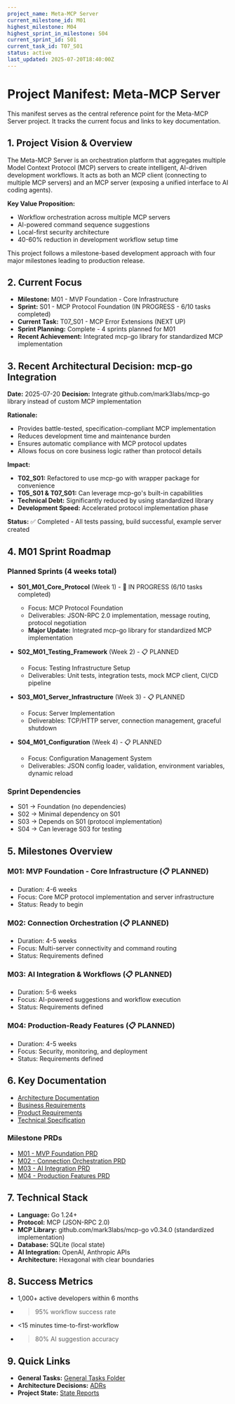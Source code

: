 ```yaml
---
project_name: Meta-MCP Server
current_milestone_id: M01
highest_milestone: M04
highest_sprint_in_milestone: S04
current_sprint_id: S01
current_task_id: T07_S01
status: active
last_updated: 2025-07-20T18:40:00Z
---
```


# Project Manifest: Meta-MCP Server

This manifest serves as the central reference point for the Meta-MCP Server project. It tracks the current focus and links to key documentation.

## 1. Project Vision & Overview

The Meta-MCP Server is an orchestration platform that aggregates multiple Model Context Protocol (MCP) servers to create intelligent, AI-driven development workflows. It acts as both an MCP client (connecting to multiple MCP servers) and an MCP server (exposing a unified interface to AI coding agents).

**Key Value Proposition:**
- Workflow orchestration across multiple MCP servers
- AI-powered command sequence suggestions
- Local-first security architecture
- 40-60% reduction in development workflow setup time

This project follows a milestone-based development approach with four major milestones leading to production release.

## 2. Current Focus

- **Milestone:** M01 - MVP Foundation - Core Infrastructure
- **Sprint:** S01 - MCP Protocol Foundation (IN PROGRESS - 6/10 tasks completed)
- **Current Task:** T07_S01 - MCP Error Extensions (NEXT UP)
- **Sprint Planning:** Complete - 4 sprints planned for M01
- **Recent Achievement:** Integrated mcp-go library for standardized MCP implementation

## 3. Recent Architectural Decision: mcp-go Integration

**Date:** 2025-07-20
**Decision:** Integrate github.com/mark3labs/mcp-go library instead of custom MCP implementation

**Rationale:**
- Provides battle-tested, specification-compliant MCP implementation
- Reduces development time and maintenance burden
- Ensures automatic compliance with MCP protocol updates
- Allows focus on core business logic rather than protocol details

**Impact:**
- **T02_S01:** Refactored to use mcp-go with wrapper package for convenience
- **T05_S01 & T07_S01:** Can leverage mcp-go's built-in capabilities
- **Technical Debt:** Significantly reduced by using standardized library
- **Development Speed:** Accelerated protocol implementation phase

**Status:** ✅ Completed - All tests passing, build successful, example server created

## 4. M01 Sprint Roadmap

### Planned Sprints (4 weeks total)

- **S01_M01_Core_Protocol** (Week 1) - 🚧 IN PROGRESS (6/10 tasks completed)
  - Focus: MCP Protocol Foundation
  - Deliverables: JSON-RPC 2.0 implementation, message routing, protocol negotiation
  - **Major Update:** Integrated mcp-go library for standardized MCP implementation
  
- **S02_M01_Testing_Framework** (Week 2) - 📋 PLANNED
  - Focus: Testing Infrastructure Setup
  - Deliverables: Unit tests, integration tests, mock MCP client, CI/CD pipeline
  
- **S03_M01_Server_Infrastructure** (Week 3) - 📋 PLANNED
  - Focus: Server Implementation
  - Deliverables: TCP/HTTP server, connection management, graceful shutdown
  
- **S04_M01_Configuration** (Week 4) - 📋 PLANNED
  - Focus: Configuration Management System
  - Deliverables: JSON config loader, validation, environment variables, dynamic reload

### Sprint Dependencies
- S01 → Foundation (no dependencies)
- S02 → Minimal dependency on S01
- S03 → Depends on S01 (protocol implementation)
- S04 → Can leverage S03 for testing

## 5. Milestones Overview

### M01: MVP Foundation - Core Infrastructure (📋 PLANNED)
- Duration: 4-6 weeks
- Focus: Core MCP protocol implementation and server infrastructure
- Status: Ready to begin

### M02: Connection Orchestration (📋 PLANNED)
- Duration: 4-5 weeks
- Focus: Multi-server connectivity and command routing
- Status: Requirements defined

### M03: AI Integration & Workflows (📋 PLANNED)
- Duration: 5-6 weeks
- Focus: AI-powered suggestions and workflow execution
- Status: Requirements defined

### M04: Production-Ready Features (📋 PLANNED)
- Duration: 4-5 weeks
- Focus: Security, monitoring, and deployment
- Status: Requirements defined

## 6. Key Documentation

- [Architecture Documentation](./01_PROJECT_DOCS/ARCHITECTURE.md)
- [Business Requirements](../Business_Requirements_Document.md)
- [Product Requirements](../Product_Requirements_Document.md)
- [Technical Specification](../specification_meta_mcp.md)

### Milestone PRDs
- [M01 - MVP Foundation PRD](./02_REQUIREMENTS/M01_MVP_FOUNDATION_CORE_INFRASTRUCTURE/M01_PRD.md)
- [M02 - Connection Orchestration PRD](./02_REQUIREMENTS/M02_CONNECTION_ORCHESTRATION/M02_PRD.md)
- [M03 - AI Integration PRD](./02_REQUIREMENTS/M03_AI_INTEGRATION_WORKFLOWS/M03_PRD.md)
- [M04 - Production Features PRD](./02_REQUIREMENTS/M04_PRODUCTION_READY_FEATURES/M04_PRD.md)

## 7. Technical Stack

- **Language:** Go 1.24+
- **Protocol:** MCP (JSON-RPC 2.0)
- **MCP Library:** github.com/mark3labs/mcp-go v0.34.0 (standardized implementation)
- **Database:** SQLite (local state)
- **AI Integration:** OpenAI, Anthropic APIs
- **Architecture:** Hexagonal with clear boundaries

## 8. Success Metrics

- 1,000+ active developers within 6 months
- >95% workflow success rate
- <15 minutes time-to-first-workflow
- >80% AI suggestion accuracy

## 9. Quick Links

- **General Tasks:** [General Tasks Folder](./04_GENERAL_TASKS/)
- **Architecture Decisions:** [ADRs](./05_ARCHITECTURE_DECISIONS/)
- **Project State:** [State Reports](./10_STATE_OF_PROJECT/)
